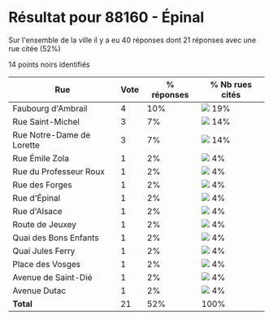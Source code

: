 # Résultat pour 88160 - Épinal

Sur l'ensemble de la ville il y a eu 40 réponses dont 21 réponses avec une rue citée (52%)

14 points noirs identifiés

| Rue | Vote | % réponses | % Nb rues cités|
|-----|------|------------|----------------|
| Faubourg d'Ambrail | 4 | 10% | <img src="../../img/bar_19.gif" />&nbsp;19%|
| Rue Saint-Michel | 3 | 7% | <img src="../../img/bar_14.gif" />&nbsp;14%|
| Rue Notre-Dame de Lorette | 3 | 7% | <img src="../../img/bar_14.gif" />&nbsp;14%|
| Rue Émile Zola | 1 | 2% | <img src="../../img/bar_4.gif" />&nbsp;4%|
| Rue du Professeur Roux | 1 | 2% | <img src="../../img/bar_4.gif" />&nbsp;4%|
| Rue des Forges | 1 | 2% | <img src="../../img/bar_4.gif" />&nbsp;4%|
| Rue d'Épinal | 1 | 2% | <img src="../../img/bar_4.gif" />&nbsp;4%|
| Rue d'Alsace | 1 | 2% | <img src="../../img/bar_4.gif" />&nbsp;4%|
| Route de Jeuxey | 1 | 2% | <img src="../../img/bar_4.gif" />&nbsp;4%|
| Quai des Bons Enfants | 1 | 2% | <img src="../../img/bar_4.gif" />&nbsp;4%|
| Quai Jules Ferry | 1 | 2% | <img src="../../img/bar_4.gif" />&nbsp;4%|
| Place des Vosges | 1 | 2% | <img src="../../img/bar_4.gif" />&nbsp;4%|
| Avenue de Saint-Dié | 1 | 2% | <img src="../../img/bar_4.gif" />&nbsp;4%|
| Avenue Dutac | 1 | 2% | <img src="../../img/bar_4.gif" />&nbsp;4%|
| **Total** | 21 | 52% | 100%|
